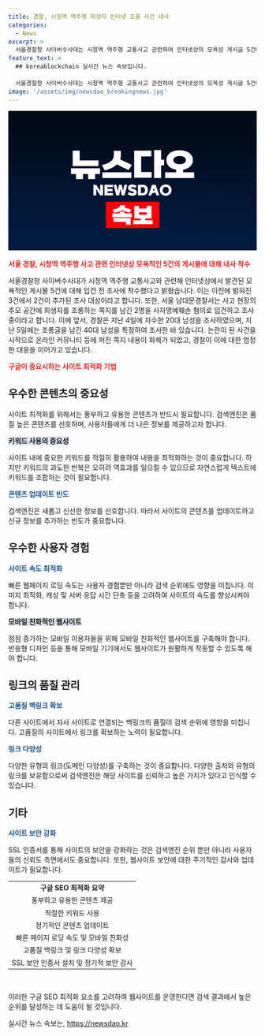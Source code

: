 ```yaml
---
title: 경찰, 시청역 역주행 희생자 인터넷 조롱 사건 내사
categories:
  - News
excerpt: >
  서울경찰청 사이버수사대는 시청역 역주행 교통사고 관련하여 인터넷상의 모욕성 게시글 5건에 대해 입건 전 조사에 착수했다고 밝혔습니다. 이에 더하여, 서울 남대문경찰서는 희생자를 조롱하는 쪽지를 남긴 2명을 사자명예훼손 혐의로 입건해 조사 중이며, 20대와 40대 남성을 조사한 사실도 확인됐습니다. 경찰은 온라인 커뮤니티 등에 쪽지 내용이 논란을 일으킨 상황이며, 제보는 02-781-1234, 4444로 가능합니다.
feature_text: >
  ## koreablockchain 실시간 뉴스 속보입니다.

  서울경찰청 사이버수사대는 시청역 역주행 교통사고 관련하여 인터넷상의 모욕성 게시글 5건에 대해 입건 전 조사에 착수했다고 밝혔습니다. 이에 더하여, 서울 남대문경찰서는 희생자를 조롱하는 쪽지를 남긴 2명을 사자명예훼손 혐의로 입건해 조사 중이며, 20대와 40대 남성을 조사한 사실도 확인됐습니다. 경찰은 온라인 커뮤니티 등에 쪽지 내용이 논란을 일으킨 상황이며, 제보는 02-781-1234, 4444로 가능합니다.
image: '/assets/img/newsdao_breakingnews.jpg'
---
```


<p><img src="/assets/img/newsdao_breakingnews.jpg" alt="koreablockchain 속보" /></p>

<p><b><span style="color: #ee2323;">서울 경찰, 시청역 역주행 사고 관련 인터넷상 모욕적인 5건의 게시물에 대해 내사 착수</span></b></p>

<p>서울경찰청 사이버수사대가 시청역 역주행 교통사고와 관련해 인터넷상에서 발견된 모욕적인 게시물 5건에 대해 입건 전 조사에 착수했다고 밝혔습니다. 이는 이전에 밝혀진 3건에서 2건이 추가된 조사 대상이라고 합니다. 또한, 서울 남대문경찰서는 사고 현장의 추모 공간에 희생자를 조롱하는 쪽지를 남긴 2명을 사자명예훼손 혐의로 입건하고 조사 중이라고 합니다. 이에 앞서, 경찰은 지난 4일에 자수한 20대 남성을 조사하였으며, 지난 5일에는 조롱글을 남긴 40대 남성을 특정하여 조사한 바 있습니다. 논란이 된 사건을 시작으로 온라인 커뮤니티 등에 퍼진 쪽지 내용이 화제가 되었고, 경찰이 이에 대한 엄정한 대응을 이어가고 있습니다.</p>

<p data-ke-size="size16"></p>

<p><b><span style="color: #ee2323;">구글이 중요시하는 사이트 최적화 기법</span></b></p>

<h2 data-ke-size="size26">우수한 콘텐츠의 중요성</h2>

<p>사이트 최적화를 위해서는 풍부하고 유용한 콘텐츠가 반드시 필요합니다. 검색엔진은 품질 높은 콘텐츠를 선호하며, 사용자들에게 더 나은 정보를 제공하고자 합니다.</p>

<p><b><span style="background-color: #21538527;">키워드 사용의 중요성</span></b></p>

<p>사이트 내에 중요한 키워드를 적절히 활용하여 내용을 최적화하는 것이 중요합니다. 하지만 키워드의 과도한 반복은 오히려 역효과를 일으킬 수 있으므로 자연스럽게 텍스트에 키워드를 조합하는 것이 필요합니다.</p>

<p><b><span style="color: #1a5490;">콘텐츠 업데이트 빈도</span></b></p>

<p>검색엔진은 새롭고 신선한 정보를 선호합니다. 따라서 사이트의 콘텐츠를 업데이트하고 신규 정보를 추가하는 빈도가 중요합니다.</p>

<h2 data-ke-size="size26">우수한 사용자 경험</h2>

<p><b><span style="color: #1a5490;">사이트 속도 최적화</span></b></p>

<p>빠른 웹페이지 로딩 속도는 사용자 경험뿐만 아니라 검색 순위에도 영향을 미칩니다. 이미지 최적화, 캐싱 및 서버 응답 시간 단축 등을 고려하여 사이트의 속도를 향상시켜야 합니다.</p>

<p><b><span style="background-color: #21538527;">모바일 친화적인 웹사이트</span></b></p>

<p>점점 증가하는 모바일 이용자들을 위해 모바일 친화적인 웹사이트를 구축해야 합니다. 반응형 디자인 등을 통해 모바일 기기에서도 웹사이트가 원활하게 작동할 수 있도록 해야 합니다.</p>

<h2 data-ke-size="size26">링크의 품질 관리</h2>

<p><b><span style="color: #1a5490;">고품질 백링크 확보</span></b></p>

<p>다른 사이트에서 자사 사이트로 연결되는 백링크의 품질이 검색 순위에 영향을 미칩니다. 고품질의 사이트에서 링크를 확보하는 노력이 필요합니다.</p>

<p><b><span style="color: #1a5490;">링크 다양성</span></b></p>

<p>다양한 유형의 링크(도메인 다양성)를 구축하는 것이 중요합니다. 다양한 출처와 유형의 링크를 보유함으로써 검색엔진은 해당 사이트를 신뢰하고 높은 가치가 있다고 인식할 수 있습니다.</p>

<h2 data-ke-size="size26">기타</h2>

<p><b><span style="color: #1a5490;">사이트 보안 강화</span></b></p>

<p>SSL 인증서를 통해 사이트의 보안을 강화하는 것은 검색엔진 순위 뿐만 아니라 사용자들의 신뢰도 측면에서도 중요합니다. 또한, 웹사이트 보안에 대한 주기적인 감사와 업데이트가 필요합니다.</p>

<table>
    <tbody>
        <tr>
            <td style="text-align: center; height: 17px;"><b>구글 SEO 최적화 요약</b></td>
        </tr>
        <tr>
            <td style="text-align: center; height: 17px;">풍부하고 유용한 콘텐츠 제공</td>
        </tr>
        <tr>
            <td style="text-align: center; height: 17px;">적절한 키워드 사용</td>
        </tr>
        <tr>
            <td style="text-align: center; height: 17px;">정기적인 콘텐츠 업데이트</td>
        </tr>
        <tr>
            <td style="text-align: center; height: 17px;">빠른 페이지 로딩 속도 및 모바일 친화성</td>
        </tr>
        <tr>
            <td style="text-align: center; height: 17px;">고품질 백링크 및 링크 다양성 확보</td>
        </tr>
        <tr>
            <td style="text-align: center; height: 17px;">SSL 보안 인증서 설치 및 정기적 보안 감사</td>
        </tr>
    </tbody>
</table>

<p data-ke-size="size16">&nbsp;</p>

<p>이러한 구글 SEO 최적화 요소를 고려하여 웹사이트를 운영한다면 검색 결과에서 높은 순위를 달성하는 데 도움이 될 것입니다.</p>
실시간 뉴스 속보는, <a href="https://newsdao.kr" rel="dofollow">https://newsdao.kr</a>


